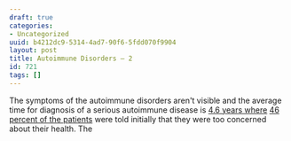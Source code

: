 ```yaml
---
draft: true
categories:
- Uncategorized
uuid: b4212dc9-5314-4ad7-90f6-5fdd070f9904
layout: post
title: Autoimmune Disorders – 2
id: 721
tags: []
---
```


The&nbsp;symptoms of the autoimmune disorders aren't visible and the average time for diagnosis of a serious autoimmune disease is [4.6 years where](https://www.aarda.org/wp-content/uploads/2016/12/AARDA-Do_you_know_your_family_AQ-DoubleSided.pdf)&nbsp;[46 percent of the patients](https://www.aarda.org/wp-content/uploads/2016/12/AARDA-Do_you_know_your_family_AQ-DoubleSided.pdf) were told initially that they were too concerned about their health. The&nbsp;
